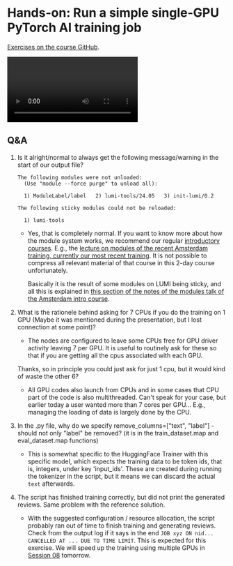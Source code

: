 # Hands-on: Run a simple single-GPU PyTorch AI training job

[Exercises on the course GitHub](https://github.com/Lumi-supercomputer/Getting_Started_with_AI_workshop/blob/main/03_Your_first_AI_training_job_on_LUMI).

<video src="https://462000265.lumidata.eu/ai-20240529/recordings/E03_FirstJob.mp4" controls="controls">
</video>


## Q&A

1.  Is it alright/normal to always get the following message/warning in the start of our output file?

    ```
    The following modules were not unloaded:
      (Use "module --force purge" to unload all):

      1) ModuleLabel/label   2) lumi-tools/24.05   3) init-lumi/0.2

    The following sticky modules could not be reloaded:

      1) lumi-tools
    ```

    -   Yes, that is completely normal. If you want to know more about how the module system works, we recommend our regular [introductory courses](http://lumi-supercomputer.github.io/intro-latest). E.g., the [lecture on modules of the recent Amsterdam training, currently our most recent training](https://lumi-supercomputer.github.io/LUMI-training-materials/2day-20240502/extra_04_Modules/). It is not possible to compress all relevant material of that course in this 2-day course unfortunately.

        Basically it is the result of some modules on LUMI being sticky, and all this is explained in [this section of the notes of the modules talk of the Amsterdam intro course](https://lumi-supercomputer.github.io/LUMI-training-materials/2day-20240502/04_Modules/#sticky-modules-and-the-module-purge-command).


2.  What is the rationele behind asking for 7 CPUs if you do the training on 1 GPU (Maybe it was mentioned during the presentation, but I lost connection at some point)?

    -   The nodes are configured to leave some CPUs free for GPU driver activity leaving 7 per GPU. It is useful to routinely ask for these so that if you are getting all the cpus associated with each GPU.

    Thanks, so in principle you could just ask for just 1 cpu, but it would kind of waste the other 6?

    -   All GPU codes also launch from CPUs and in some cases that CPU part of the code is also multithreaded. Can't speak for your case, but earlier today a user wanted more than 7 cores per GPU... E.g., managing the loading of data is largely done by the CPU.

3.  In the .py file, why do we specify remove_columns=["text", "label"] - should not only "label" be removed? (it is in the train_dataset.map and eval_dataset.map functions)

    -   This is somewhat specific to the HuggingFace Trainer with this specific model, which expects the training data to be token ids, that is, integers, under key 'input_ids'. These are created during running the tokenizer in the script, but it means we can discard the actual `text` afterwards.

4.  The script has finished training correctly, but did not print the generated reviews. Same problem with the reference solution. 

    -   With the suggested configuration / resource allocation, the script probably ran out of time to finish training and generating reviews. Check from the output log if it says in the end `JOB xyz ON nid... CANCELLED AT ... DUE TO TIME LIMIT`. This is expected for this exercise. We will speed up the training using multiple GPUs in [Session 08](extra_08_MultipleGPUs.md) tomorrow.


